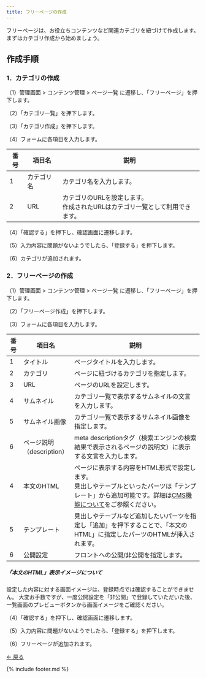 ```yaml
---
title: フリーページの作成
---
```

フリーページは、お役立ちコンテンツなど関連カテゴリを紐づけて作成します。<br>
まずはカテゴリ作成から始めましょう。

## 作成手順

### 1．カテゴリの作成

（1）管理画面 > コンテンツ管理 > ページ一覧 に遷移し、「フリーページ」を押下します。
<!-- 画像-->

（2）「カテゴリ一覧」を押下します。
<!-- 画像-->

（3）「カテゴリ作成」を押下します。
<!-- 画像-->

（4）フォームに各項目を入力します。
<!-- 画像-->

番号 | 項目名 | 説明
------------- | ------------- | ------------- |  
1 | カテゴリ名 | カテゴリ名を入力します。
2 | URL | カテゴリのURLを設定します。<br>作成されたURLはカテゴリ一覧として利用できます。


（4）「確認する」を押下し、確認画面に遷移します。
<!-- 画像-->

（5）入力内容に問題がないようでしたら、「登録する」を押下します。
<!-- 画像-->

（6）カテゴリが追加されます。
<!-- 画像-->

### 2．フリーページの作成

（1）管理画面 > コンテンツ管理 > ページ一覧 に遷移し、「フリーページ」を押下します。
<!-- 画像-->

（2）「フリーページ作成」を押下します。
<!-- 画像-->

（3）フォームに各項目を入力します。
<!-- 画像-->

番号 | 項目名 | 説明
------------- | ------------- | ------------- |  
1 | タイトル | ページタイトルを入力します。
2 | カテゴリ | ページに紐づけるカテゴリを指定します。
3 | URL | ページのURLを設定します。
4 | サムネイル | カテゴリ一覧で表示するサムネイルの文言を入力します。<br><!-- 画像-->
5 | サムネイル画像 | カテゴリ一覧で表示するサムネイル画像を指定します。
6 | ページ説明<br>（description） | meta descriptionタグ（検索エンジンの検索結果で表示されるページの説明文）に表示する文言を入力します。
4 | 本文のHTML | ページに表示する内容をHTML形式で設定します。<br>見出しやテーブルといったパーツは「テンプレート」から追加可能です。詳細は[CMS機能について](https://github.com/e2info/hrdeli-docs/manual/cms.html)をご参照ください。
5 | テンプレート | 見出しやテーブルなど追加したいパーツを指定し「追加」を押下することで、「本文のHTML」に指定したパーツのHTMLが挿入されます。
6 | 公開設定 | フロントへの公開/非公開を指定します。

##### 「本文のHTML」表示イメージについて
設定した内容に対する画面イメージは、登録時点では確認することができません。
大変お手数ですが、一度公開設定を「非公開」で登録していただいた後、一覧画面のプレビューボタンから画面イメージをご確認ください。
<!-- 画像-->

（4）「確認する」を押下し、確認画面に遷移します。
<!-- 画像-->

（5）入力内容に問題がないようでしたら、「登録する」を押下します。
<!-- 画像-->

（6）フリーページが追加されます。
<!-- 画像-->


[← 戻る](https://e2info.github.io/hrdeli-docs/)

{% include footer.md %}